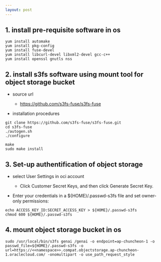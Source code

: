 ```yaml
---
layout: post
---
```


## 1. install pre-requisite software in os

```
yum install automake
yum install pkg-config
yum install fuse-devel
yum install libcurl-devel libxml2-devel gcc-c++
yum install openssl gnutls nss
```

## 2. install s3fs software using mount tool for object storage bucket

- source url 
  - https://github.com/s3fs-fuse/s3fs-fuse

- installation procedures
  
```
git clone https://github.com/s3fs-fuse/s3fs-fuse.git
cd s3fs-fuse
./autogen.sh
./configure
```
```
make
sudo make install
```

## 3. Set-up authentification of object storage

- select User Settings in oci account
  - Click Customer Secret Keys, and then click Generate Secret Key.

- Enter your credentials in a ${HOME}/.passwd-s3fs file and set owner-only permissions:
  
```
echo ACCESS_KEY_ID:SECRET_ACCESS_KEY > ${HOME}/.passwd-s3fs
chmod 600 ${HOME}/.passwd-s3fs
```

## 4. mount object storage bucket in os  
```
sudo /usr/local/bin/s3fs genai /genai -o endpoint=ap-chuncheon-1 -o passwd_file=${HOME}/.passwd-s3fs -o url=https://<<namespace>>.compat.objectstorage.ap-chuncheon-1.oraclecloud.com/ -onomultipart -o use_path_request_style
```
